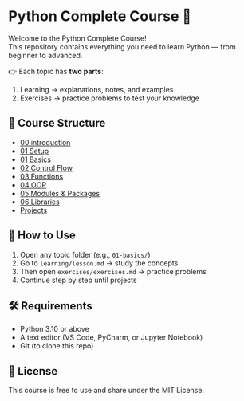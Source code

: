 # Python Complete Course 🐍
Welcome to the Python Complete Course!  
This repository contains everything you need to learn Python — from beginner to advanced.  

👉 Each topic has **two parts**:
1. Learning → explanations, notes, and examples  
2. Exercises → practice problems to test your knowledge

## 📂 Course Structure
- [00 introduction](./00-introduction)  
- [01 Setup](./01-setup)  
- [01 Basics](./01-basics)  
- [02 Control Flow](./02-control-flow)  
- [03 Functions](./03-functions)  
- [04 OOP](./04-oop)  
- [05 Modules & Packages](./05-modules-packages)  
- [06 Libraries](./06-libraries)  
- [Projects](./projects)

## 🚀 How to Use
1. Open any topic folder (e.g., `01-basics/`)  
2. Go to `learning/lesson.md` → study the concepts  
3. Then open `exercises/exercises.md` → practice problems  
4. Continue step by step until projects

## 🛠 Requirements
- Python 3.10 or above
- A text editor (VS Code, PyCharm, or Jupyter Notebook)
- Git (to clone this repo)

## 📜 License
This course is free to use and share under the MIT License.
